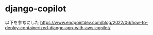 # django-copilot

以下を参考にした
https://www.endpointdev.com/blog/2022/06/how-to-deploy-containerized-django-app-with-aws-copilot/
